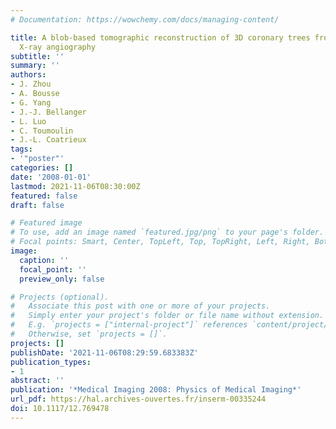```yaml
---
# Documentation: https://wowchemy.com/docs/managing-content/

title: A blob-based tomographic reconstruction of 3D coronary trees from rotational
  X-ray angiography
subtitle: ''
summary: ''
authors:
- J. Zhou
- A. Bousse
- G. Yang
- J.-J. Bellanger
- L. Luo
- C. Toumoulin
- J.-L. Coatrieux
tags:
- '"poster"'
categories: []
date: '2008-01-01'
lastmod: 2021-11-06T08:30:00Z
featured: false
draft: false

# Featured image
# To use, add an image named `featured.jpg/png` to your page's folder.
# Focal points: Smart, Center, TopLeft, Top, TopRight, Left, Right, BottomLeft, Bottom, BottomRight.
image:
  caption: ''
  focal_point: ''
  preview_only: false

# Projects (optional).
#   Associate this post with one or more of your projects.
#   Simply enter your project's folder or file name without extension.
#   E.g. `projects = ["internal-project"]` references `content/project/deep-learning/index.md`.
#   Otherwise, set `projects = []`.
projects: []
publishDate: '2021-11-06T08:29:59.683383Z'
publication_types:
- 1
abstract: ''
publication: '*Medical Imaging 2008: Physics of Medical Imaging*'
url_pdf: https://hal.archives-ouvertes.fr/inserm-00335244
doi: 10.1117/12.769478
---
```

